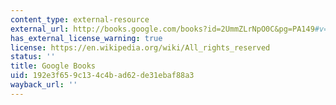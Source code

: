 ```yaml
---
content_type: external-resource
external_url: http://books.google.com/books?id=2UmmZLrNpO0C&pg=PA149#v=onepage
has_external_license_warning: true
license: https://en.wikipedia.org/wiki/All_rights_reserved
status: ''
title: Google Books
uid: 192e3f65-9c13-4c4b-ad62-de31ebaf88a3
wayback_url: ''
---
```

